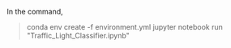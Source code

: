 In the command,

> conda env create -f environment.yml
> jupyter notebook
> run "Traffic_Light_Classifier.ipynb"
